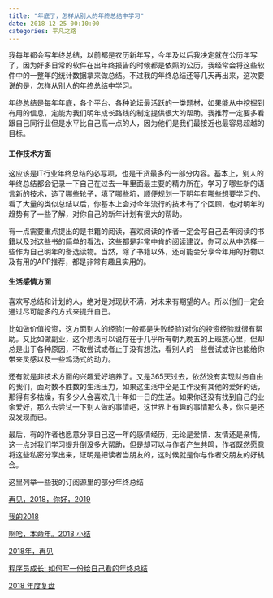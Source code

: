 ```yaml
---
title: "年底了，怎样从别人的年终总结中学习"
date: 2018-12-25 00:10:00 
categories: 平凡之路
---
```


我每年都会写年终总结，以前都是农历新年写，今年及以后我决定就在公历年写了，因为好多日常的软件在出年终报告的时候都是依照的公历，我经常会将这些软件中的一整年的统计数据拿来做总结。不过我的年终总结还等几天再出来，这次要说的是，怎样从别人的年终总结中学习。

年终总结是每年年底，各个平台、各种论坛最活跃的一类题材，如果能从中挖掘到有用的信息，定能为我们明年成长路线的制定提供很大的帮助。我推荐一定要多看跟自己同行业但是水平比自己高一点的人，因为他们是我们最接近也最容易超越的目标。

<!--more-->

#### 工作技术方面

这应该是IT行业年终总结的必写项，也是干货最多的一部分内容。基本上，别人的年终总结都会记录一下自己在过去一年里面最主要的精力所在。学习了哪些新的语言新的技术，造了哪些轮子，填了哪些坑，顺便规划一下明年有哪些想要学习的。看了大量的类似总结以后，你基本上会对今年流行的技术有了个回顾，也对明年的趋势有了一些了解，对你自己的新年计划有很大的帮助。

有一点需要重点提出的是书籍的阅读，喜欢阅读的作者一定会写自己去年阅读的书籍以及对这些书的简单的看法，这些都是非常中肯的阅读建议，你可以从中选择一些作为自己明年的备选读物。当然，除了书籍以外，还可能会分享今年用的好物以及有用的APP推荐，都是非常有趣且实用的。

#### 生活感情方面

喜欢写总结和计划的人，绝对是对现状不满，对未来有期望的人。所以他们一定会通过尽可能多的方式来提升自己。

比如做价值投资，这方面别人的经验(一般都是失败经验)对你的投资经验就很有帮助。又比如做副业，这个想法可以说存在于几乎所有朝九晚五的上班族心里，但却总是出于各种原因，不敢尝试或者止于没有想法，看别人的一些尝试或许也能给你带来灵感以及一些鸡汤式的动力。

还有就是非技术方面的兴趣爱好培养了。又是365天过去，依然没有实现财务自由的我们，面对数不胜数的生活压力，如果这生活中全是工作没有其他的爱好的话，那得有多枯燥，有多少人会喜欢几十年如一日的生活。如果你还没有找到自己的业余爱好，那么去尝试一下别人做的事情吧，这世界上有趣的事情那么多，你只是还没发现而已。

最后，有的作者也愿意分享自己这一年的感情经历，无论是爱情、友情还是亲情，这一点对我们学习提升倒没多大帮助，但是却可以与作者产生共鸣，作者既然愿意将这些私密分享出来，证明是把读者当朋友的，这时候就是你与作者交朋友的好机会。



这里列举一些我的订阅源里的部分年终总结

[再见，2018，你好，2019](https://jiajunhuang.com/articles/2018_12_31-bye_2018_hi_2019.md.html)

[我的2018](https://juejin.im/post/5c17458a51882542026d8cd2)

[啊哈，本命年。2018 小结](https://www.jianshu.com/p/667f6b34d3b0)

[2018年，再见](https://betacat.online/posts/2018-12-24/goodbye-my-2018/)

[程序员成长: 如何写一份给自己看的年终总结](https://www.phodal.com/blog/how-to-write-programmer-years-summary/)

[2018 年度复盘](https://crossoverjie.top/2018/12/30/annual-summary/2018/)